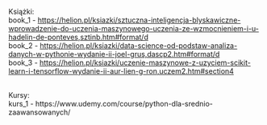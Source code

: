 Książki:<br>
book_1 - https://helion.pl/ksiazki/sztuczna-inteligencja-blyskawiczne-wprowadzenie-do-uczenia-maszynowego-uczenia-ze-wzmocnieniem-i-u-hadelin-de-ponteves,sztinb.htm#format/d
<br>
book_2 - https://helion.pl/ksiazki/data-science-od-podstaw-analiza-danych-w-pythonie-wydanie-ii-joel-grus,dascp2.htm#format/d
<br>
book_3 - https://helion.pl/ksiazki/uczenie-maszynowe-z-uzyciem-scikit-learn-i-tensorflow-wydanie-ii-aur-lien-g-ron,uczem2.htm#section4

<br>
Kursy:<br>
kurs_1 - <a>https://www.udemy.com/course/python-dla-srednio-zaawansowanych/</a>

